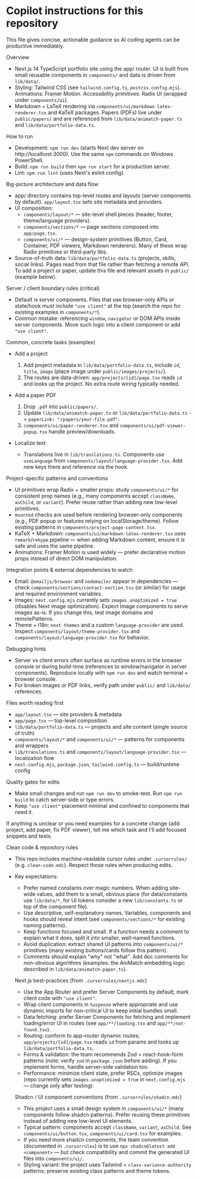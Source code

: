 # Copilot instructions for this repository

This file gives concise, actionable guidance so AI coding agents can be productive immediately.

Overview
- Next.js 14 TypeScript portfolio site using the app/ router. UI is built from small reusable components in `components/` and data is driven from `lib/data/`.
- Styling: Tailwind CSS (see `tailwind.config.ts`, `postcss.config.mjs`). Animations: Framer Motion. Accessibility primitives: Radix UI (wrapped under `components/ui`).
- Markdown + LaTeX rendering via `components/ui/markdown-latex-renderer.tsx` and KaTeX packages. Papers (PDFs) live under `public/papers/` and are referenced from `lib/data/animatch-paper.ts` and `lib/data/portfolio-data.ts`.

How to run
- Development: `npm run dev` (starts Next dev server on http://localhost:3000). Use the same `npm` commands on Windows PowerShell.
- Build: `npm run build` then `npm run start` for a production server.
- Lint: `npm run lint` (uses Next's eslint config).

Big-picture architecture and data flow
- app/ directory contains top-level routes and layouts (server components by default). `app/layout.tsx` sets site metadata and providers.
- UI composition:
  - `components/layout/*` — site-level shell pieces (header, footer, theme/language providers).
  - `components/sections/*` — page sections composed into `app/page.tsx`.
  - `components/ui/*` — design-system primitives (Button, Card, Container, PDF viewers, Markdown renderers). Many of these wrap Radix primitives or third-party libs.
- Source-of-truth data: `lib/data/portfolio-data.ts` (projects, skills, social links). Pages read from that file rather than fetching a remote API. To add a project or paper, update this file and relevant assets in `public/` (example below).

Server / client boundary rules (critical)
- Default is server components. Files that use browser-only APIs or state/hook must include `"use client"` at the top (search the repo for existing examples in `components/*`).
- Common mistake: referencing `window`, `navigator` or DOM APIs inside server components. Move such logic into a client component or add `"use client"`.

Common, concrete tasks (examples)
- Add a project
  1. Add project metadata in `lib/data/portfolio-data.ts`, include `id`, `title`, `image` (place image under `public/images/projects/`).
  2. The routes are data-driven: `app/projects/[id]/page.tsx` reads `id` and looks up the project. No extra route wiring typically needed.

- Add a paper PDF
  1. Drop `.pdf` into `public/papers/`.
  2. Update `lib/data/animatch-paper.ts` or `lib/data/portfolio-data.ts` -> `paperLink: "/papers/your-file.pdf"`.
  3. `components/ui/paper-renderer.tsx` and `components/ui/pdf-viewer-popup.tsx` handle preview/downloads.

- Localize text
  - Translations live in `lib/translations.ts`. Components use `useLanguage` from `components/layout/language-provider.tsx`. Add new keys there and reference via the hook.

Project-specific patterns and conventions
- UI primitives wrap Radix + smaller props: study `components/ui/*` for consistent prop names (e.g., many components accept `className`, `asChild`, or `variant`). Prefer reuse rather than adding new low-level primitives.
- `mounted` checks are used before rendering browser-only components (e.g., PDF popup or features relying on localStorage/theme). Follow existing patterns in `components/project-page-content.tsx`.
- KaTeX + Markdown: `components/ui/markdown-latex-renderer.tsx` uses `remark`/`rehype` pipeline — when adding Markdown content, ensure it is safe and uses the same pipeline.
- Animations: Framer Motion is used widely — prefer declarative motion props instead of direct DOM manipulation.

Integration points & external dependencies to watch
- Email: `@emailjs/browser` and `nodemailer` appear in dependencies — check `components/sections/contact-section.tsx` (or similar) for usage and required environment variables.
- Images: `next.config.mjs` currently sets `images.unoptimized = true` (disables Next image optimization). Expect Image components to serve images as-is. If you change this, test image domains and remotePatterns.
- Theme + i18n: `next-themes` and a custom `language-provider` are used. Inspect `components/layout/theme-provider.tsx` and `components/layout/language-provider.tsx` for behavior.

Debugging hints
- Server vs client errors often surface as runtime errors in the browser console or during build-time (references to window/navigator in server components). Reproduce locally with `npm run dev` and watch terminal + browser console.
- For broken images or PDF links, verify path under `public/` and `lib/data/` references.

Files worth reading first
- `app/layout.tsx` — site providers & metadata
- `app/page.tsx` — top-level composition
- `lib/data/portfolio-data.ts` — projects and site content (single source of truth)
- `components/layout/*` and `components/ui/*` — patterns for components and wrappers
- `lib/translations.ts` and `components/layout/language-provider.tsx` — localization flow
- `next.config.mjs`, `package.json`, `tailwind.config.ts` — build/runtime config

Quality gates for edits
- Make small changes and run `npm run dev` to smoke-test. Run `npm run build` to catch server-side or type errors.
- Keep `"use client"` placement minimal and confined to components that need it.

If anything is unclear or you need examples for a concrete change (add project, add paper, fix PDF viewer), tell me which task and I'll add focused snippets and tests.

Clean code & repository rules
- This repo includes machine-readable cursor rules under `.cursorrules/` (e.g. `clean-code.mdc`). Respect those rules when producing edits.
- Key expectations:
  - Prefer named constants over magic numbers. When adding site-wide values, add them to a small, obvious place (for data/constants use `lib/data/*`, for UI tokens consider a new `lib/constants.ts` or top of the component file).
  - Use descriptive, self-explanatory names. Variables, components and hooks should reveal intent (see `components/sections/*` for existing naming patterns).
  - Keep functions focused and small. If a function needs a comment to explain what it does, split it into smaller, well-named functions.
  - Avoid duplication: extract shared UI patterns into `components/ui/*` primitives (many existing buttons/cards follow this pattern).
  - Comments should explain "why" not "what". Add doc comments for non-obvious algorithms (examples: the AniMatch embedding logic described in `lib/data/animatch-paper.ts`).

  Next.js best-practices (from `.cursorrules/nextjs.mdc`)
  - Use the App Router and prefer Server Components by default; mark client code with `"use client"`.
  - Wrap client components in `Suspense` where appropriate and use dynamic imports for non-critical UI to keep initial bundles small.
  - Data fetching: prefer Server Components for fetching and implement loading/error UI in routes (see `app/**/loading.tsx` and `app/**/not-found.tsx`).
  - Routing: conform to app-router dynamic routes; `app/projects/[id]/page.tsx` reads `id` from params and looks up `lib/data/portfolio-data.ts`.
  - Forms & validation: the team recommends Zod + react-hook-form patterns (note: verify `zod` in `package.json` before adding). If you implement forms, handle server-side validation too.
  - Performance: minimize client state, prefer RSCs, optimize images (repo currently sets `images.unoptimized = true` in `next.config.mjs` — change only after testing).

  Shadcn / UI component conventions (from `.cursorrules/shadcn.mdc`)
  - This project uses a small design system in `components/ui/*` (many components follow shadcn patterns). Prefer reusing these primitives instead of adding new low-level UI elements.
  - Typical pattern: components accept `className`, `variant`, `asChild`. See `components/ui/button.tsx`, `components/ui/card.tsx` for examples.
  - If you need more shadcn components, the team convention (documented in `.cursorrules`) is to use `npx shadcn@latest add <component>` — but check compatibility and commit the generated UI files into `components/ui/`.
  - Styling variant: the project uses Tailwind + `class-variance-authority` patterns; preserve existing class patterns and theme tokens.

